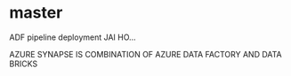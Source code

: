 # master
ADF pipeline deployment
JAI HO...

AZURE SYNAPSE IS COMBINATION OF AZURE DATA FACTORY AND DATA BRICKS

